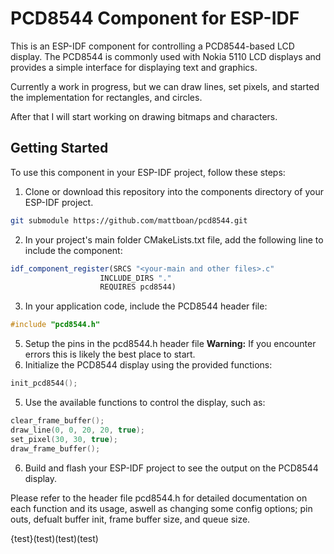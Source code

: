 # PCD8544 Component for ESP-IDF

This is an ESP-IDF component for controlling a PCD8544-based LCD display. The PCD8544 is commonly used with Nokia 5110 LCD displays and provides a simple interface for displaying text and graphics.

Currently a work in progress, but we can draw lines, set pixels, and started the implementation for rectangles, and circles.

After that I will start working on drawing bitmaps and characters.

## Getting Started

To use this component in your ESP-IDF project, follow these steps:

1. Clone or download this repository into the components directory of your ESP-IDF project.

```bash
git submodule https://github.com/mattboan/pcd8544.git
```

2. In your project's main folder CMakeLists.txt file, add the following line to include the component:

```cmake
idf_component_register(SRCS "<your-main and other files>.c"
                    INCLUDE_DIRS "."
                    REQUIRES pcd8544)
```

3. In your application code, include the PCD8544 header file:

```c
#include "pcd8544.h"
```

5. Setup the pins in the pcd8544.h header file <b>Warning:</b> If you encounter errors this is likely the best place to start.
6. Initialize the PCD8544 display using the provided functions:

```c
init_pcd8544();

```

5. Use the available functions to control the display, such as:

```c
clear_frame_buffer();
draw_line(0, 0, 20, 20, true);
set_pixel(30, 30, true);
draw_frame_buffer();
```

6. Build and flash your ESP-IDF project to see the output on the PCD8544 display.

Please refer to the header file pcd8544.h for detailed documentation on each function and its usage, aswell as changing some config options; pin outs, defualt buffer init, frame buffer size, and queue size.

{test}(test)(test)(test)

